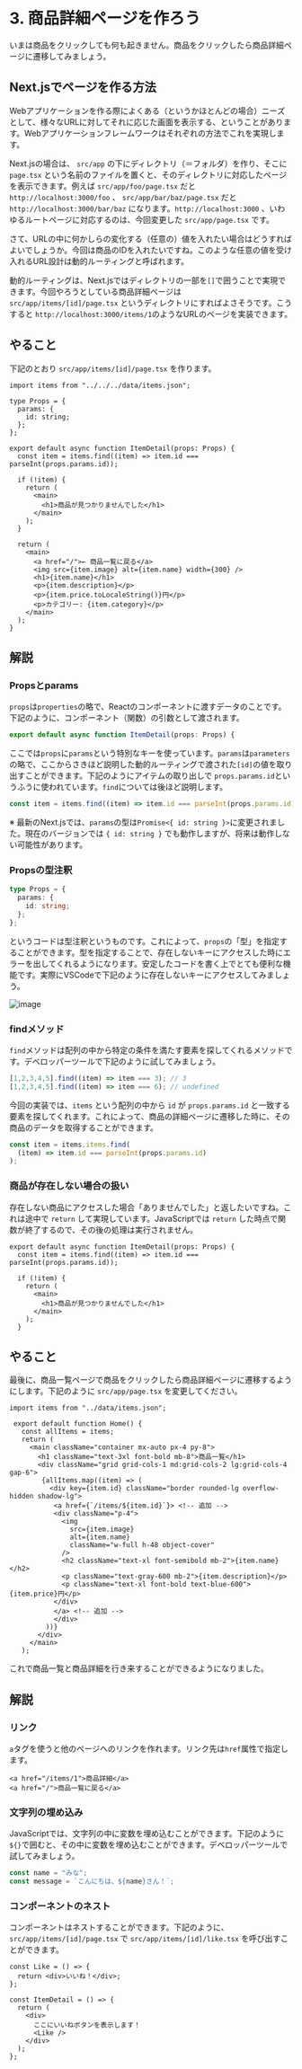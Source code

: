 # 3. 商品詳細ページを作ろう

いまは商品をクリックしても何も起きません。商品をクリックしたら商品詳細ページに遷移してみましょう。

## Next.jsでページを作る方法

Webアプリケーションを作る際によくある（というかほとんどの場合）ニーズとして、様々なURLに対してそれに応じた画面を表示する、ということがあります。Webアプリケーションフレームワークはそれぞれの方法でこれを実現します。

Next.jsの場合は、 `src/app` の下にディレクトリ（＝フォルダ）を作り、そこに `page.tsx` という名前のファイルを置くと、そのディレクトリに対応したページを表示できます。例えば `src/app/foo/page.tsx` だと `http://localhost:3000/foo` 、 `src/app/bar/baz/page.tsx` だと `http://localhost:3000/bar/baz` になります。`http://localhost:3000` 、いわゆるルートページに対応するのは、今回変更した `src/app/page.tsx` です。

さて、URLの中に何かしらの変化する（任意の）値を入れたい場合はどうすればよいでしょうか。今回は商品のIDを入れたいですね。このような任意の値を受け入れるURL設計は動的ルーティングと呼ばれます。

動的ルーティングは、Next.jsではディレクトリの一部を`[]`で囲うことで実現できます。今回やろうとしている商品詳細ページは　`src/app/items/[id]/page.tsx` というディレクトリにすればよさそうです。こうすると `http://localhost:3000/items/1`のようなURLのページを実装できます。

## やること

下記のとおり `src/app/items/[id]/page.tsx` を作ります。

```tsx
import items from "../../../data/items.json";

type Props = {
  params: {
    id: string;
  };
};

export default async function ItemDetail(props: Props) {
  const item = items.find((item) => item.id === parseInt(props.params.id));

  if (!item) {
    return (
      <main>
        <h1>商品が見つかりませんでした</h1>
      </main>
    );
  }

  return (
    <main>
      <a href="/">← 商品一覧に戻る</a>
      <img src={item.image} alt={item.name} width={300} />
      <h1>{item.name}</h1>
      <p>{item.description}</p>
      <p>{item.price.toLocaleString()}円</p>
      <p>カテゴリー: {item.category}</p>
    </main>
  );
}
```

## 解説

### Propsとparams

`props`は`properties`の略で、Reactのコンポーネントに渡すデータのことです。下記のように、コンポーネント（関数）の引数として渡されます。

```ts
export default async function ItemDetail(props: Props) {
```

ここでは`props`に`params`という特別なキーを使っています。`params`は`parameters`の略で、ここからさきほど説明した動的ルーティングで渡された`[id]`の値を取り出すことができます。下記のようにアイテムの取り出しで `props.params.id`というふうに使われています。`find`については後ほど説明します。

```ts
const item = items.find((item) => item.id === parseInt(props.params.id));
```

※ 最新のNext.jsでは、`params`の型は`Promise<{ id: string }>`に変更されました。現在のバージョンでは `{ id: string }` でも動作しますが、将来は動作しない可能性があります。

### Propsの型注釈

```ts
type Props = {
  params: {
    id: string;
  };
};
```

というコードは型注釈というものです。これによって、`props`の「型」を指定することができます。型を指定することで、存在しないキーにアクセスした時にエラーを出してくれるようになります。安定したコードを書く上でとても便利な機能です。実際にVSCodeで下記のように存在しないキーにアクセスしてみましょう。

![image](./images/type-error.png)

### findメソッド

`find`メソッドは配列の中から特定の条件を満たす要素を探してくれるメソッドです。デベロッパーツールで下記のように試してみましょう。

```ts
[1,2,3,4,5].find((item) => item === 3); // 3
[1,2,3,4,5].find((item) => item === 6); // undefined
```

今回の実装では、`items` という配列の中から `id` が `props.params.id` と一致する要素を探してくれます。これによって、商品の詳細ページに遷移した時に、その商品のデータを取得することができます。

```ts
const item = items.items.find(
  (item) => item.id === parseInt(props.params.id)
);
```

### 商品が存在しない場合の扱い

存在しない商品にアクセスした場合「ありませんでした」と返したいですね。これは途中で `return` して実現しています。JavaScriptでは `return` した時点で関数が終了するので、その後の処理は実行されません。


```tsx
export default async function ItemDetail(props: Props) {
  const item = items.find((item) => item.id === parseInt(props.params.id));

  if (!item) {
    return (
      <main>
        <h1>商品が見つかりませんでした</h1>
      </main>
    );
  }
```

## やること

最後に、商品一覧ページで商品をクリックしたら商品詳細ページに遷移するようにします。下記のように `src/app/page.tsx` を変更してください。

```tsx
import items from "../data/items.json";

 export default function Home() {
   const allItems = items;
   return (
     <main className="container mx-auto px-4 py-8">
       <h1 className="text-3xl font-bold mb-8">商品一覧</h1>
       <div className="grid grid-cols-1 md:grid-cols-2 lg:grid-cols-4 gap-6">
        {allItems.map((item) => (
          <div key={item.id} className="border rounded-lg overflow-hidden shadow-lg">
           <a href={`/items/${item.id}`}> <!-- 追加 -->
           <div className="p-4">
             <img
               src={item.image}
               alt={item.name}
               className="w-full h-48 object-cover"
             />
             <h2 className="text-xl font-semibold mb-2">{item.name}</h2>
             <p className="text-gray-600 mb-2">{item.description}</p>
             <p className="text-xl font-bold text-blue-600">{item.price}円</p>
           </div>
           </a> <!-- 追加 -->
           </div>
         ))}
       </div>
     </main>
   );

```

これで商品一覧と商品詳細を行き来することができるようになりました。


## 解説

### リンク

`a`タグを使うと他のページへのリンクを作れます。リンク先は`href`属性で指定します。

```tsx
<a href="/items/1">商品詳細</a>
<a href="/">商品一覧に戻る</a>
```

### 文字列の埋め込み

JavaScriptでは、文字列の中に変数を埋め込むことができます。下記のように`${}`で囲むと、その中に変数を埋め込むことができます。デベロッパーツールで試してみましょう。

```ts
const name = "みな";
const message = `こんにちは、${name}さん！`;
```

### コンポーネントのネスト

コンポーネントはネストすることができます。下記のように、`src/app/items/[id]/page.tsx` で `src/app/items/[id]/like.tsx` を呼び出すことができます。

```tsx
const Like = () => {
  return <div>いいね！</div>;
};

const ItemDetail = () => {
  return (
    <div>
      ここにいいねボタンを表示します！
      <Like />
    </div>
  );
};
```

